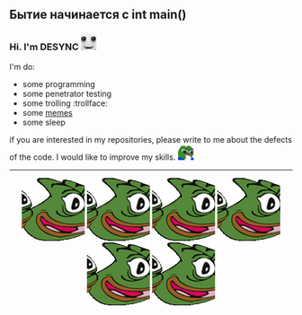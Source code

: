 ## Бытие начинается с int main()
### Hi. I'm DESYNC ![smileW](./.github/smilew.png)

I'm do:
- some programming
- some penetrator testing
- some trolling :trollface:
- some [memes](https://t.me/pistoletos_theory)
- some sleep

if you are interested in my repositories, please write to me about the defects of the code. I would like to improve my skills. ![peepoG](./.github/peepog.png)

---

<div align="center"> <img src=".github/pepego.webp"/> <img src=".github/pepego.webp"/> <img src=".github/pepego.webp"/> <img src=".github/pepego.webp"/> <img src=".github/pepego.webp"/> <img src=".github/pepego.webp"/> </div>
